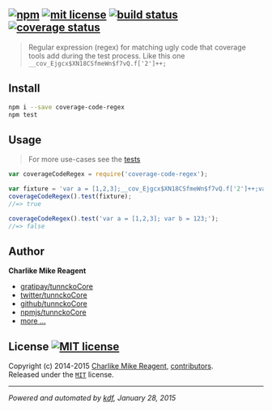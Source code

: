 ## [![npm][npmjs-img]][npmjs-url] [![mit license][license-img]][license-url] [![build status][travis-img]][travis-url] [![coverage status][coveralls-img]][coveralls-url]

> Regular expression (regex) for matching ugly code that coverage tools add during the test process.
> Like this one `__cov_Ejgcx$XN18CSfmeWn$f7vQ.f['2']++;`

## Install
```bash
npm i --save coverage-code-regex
npm test
```


## Usage
> For more use-cases see the [tests](./test.js)

```js
var coverageCodeRegex = require('coverage-code-regex');

var fixture = 'var a = [1,2,3];__cov_Ejgcx$XN18CSfmeWn$f7vQ.f['2']++;var b = 123;';
coverageCodeRegex().test(fixture);
//=> true

coverageCodeRegex().test('var a = [1,2,3]; var b = 123;');
//=> false
```


## Author
**Charlike Mike Reagent**
+ [gratipay/tunnckoCore][author-gratipay]
+ [twitter/tunnckoCore][author-twitter]
+ [github/tunnckoCore][author-github]
+ [npmjs/tunnckoCore][author-npmjs]
+ [more ...][contrib-more]


## License [![MIT license][license-img]][license-url]
Copyright (c) 2014-2015 [Charlike Mike Reagent][contrib-more], [contributors][contrib-graf].  
Released under the [`MIT`][license-url] license.


[npmjs-url]: http://npm.im/coverage-code-regex
[npmjs-img]: https://img.shields.io/npm/v/coverage-code-regex.svg?style=flat&label=coverage-code-regex

[coveralls-url]: https://coveralls.io/r/regexhq/coverage-code-regex?branch=master
[coveralls-img]: https://img.shields.io/coveralls/regexhq/coverage-code-regex.svg?style=flat

[license-url]: https://github.com/regexhq/coverage-code-regex/blob/master/license.md
[license-img]: https://img.shields.io/badge/license-MIT-blue.svg?style=flat

[travis-url]: https://travis-ci.org/regexhq/coverage-code-regex
[travis-img]: https://img.shields.io/travis/regexhq/coverage-code-regex.svg?style=flat

[daviddm-url]: https://david-dm.org/regexhq/coverage-code-regex
[daviddm-img]: https://img.shields.io/david/regexhq/coverage-code-regex.svg?style=flat

[author-gratipay]: https://gratipay.com/tunnckoCore
[author-twitter]: https://twitter.com/tunnckoCore
[author-github]: https://github.com/tunnckoCore
[author-npmjs]: https://npmjs.org/~tunnckocore

[contrib-more]: http://j.mp/1stW47C
[contrib-graf]: https://github.com/regexps/coverage-code-regex/graphs/contributors

***

_Powered and automated by [kdf](https://github.com/tunnckoCore), January 28, 2015_
